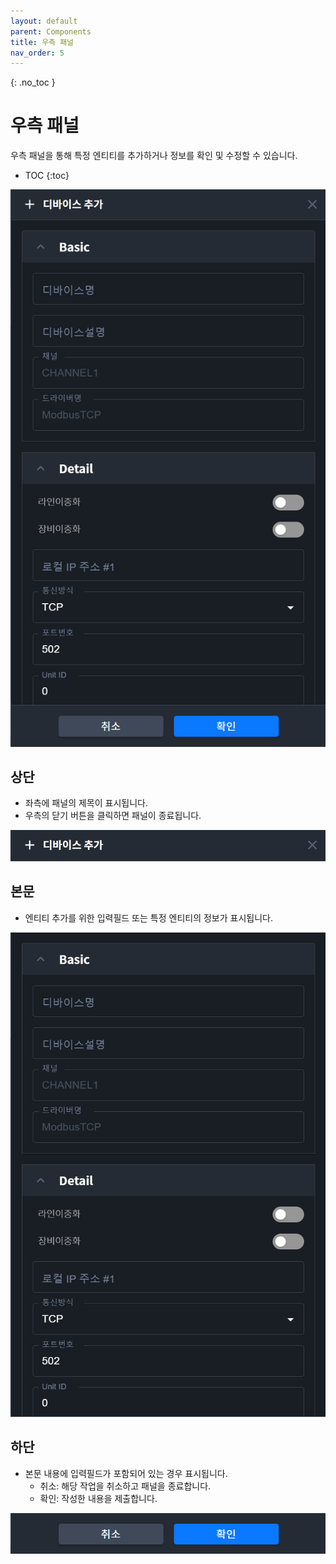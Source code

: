 ```yaml
---
layout: default
parent: Components
title: 우측 패널
nav_order: 5
---
```


{: .no_toc }
# 우측 패널
우측 패널을 통해 특정 엔티티를 추가하거나 정보를 확인 및 수정할 수 있습니다.

- TOC
{:toc}

![Right Panel](./right-panel.png)


## 상단
- 좌측에 패널의 제목이 표시됩니다.
- 우측의 닫기 버튼을 클릭하면 패널이 종료됩니다. 

![Right Panel - Header](./right-panel-header.png)

## 본문
- 엔티티 추가를 위한 입력필드 또는 특정 엔티티의 정보가 표시됩니다.

![Right Panel - Body](./right-panel-body.png)

## 하단
- 본문 내용에 입력필드가 포함되어 있는 경우 표시됩니다. 
  - 취소: 해당 작업을 취소하고 패널을 종료합니다.
  - 확인: 작성한 내용을 제출합니다.

![Right Panel - Footer](./right-panel-footer.png)